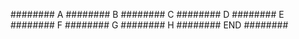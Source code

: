 ########
A
########
B
########
C
########
D
########
E
########
F
########
G
########
H
########
END
########
